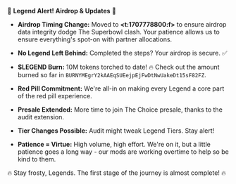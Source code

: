 🚨 **Legend Alert! Airdrop & Updates** 🚨

- **Airdrop Timing Change:** Moved to **<t:1707778800:f>** to ensure airdrop data integrity dodge The Superbowl clash. Your patience allows us to ensure everything's spot-on with partner allocations.

- **No Legend Left Behind:** Completed the steps? Your airdrop is secure. ✅

- **$LEGEND Burn:** 10M tokens torched to date! 🔥 Check out the amount burned so far in `BURNYMEgrY2kAAEqSUEejpEjFwDtNwUakeDt15sF82FZ`.

- **Red Pill Commitment:** We're all-in on making every Legend a core part of the red pill experience.

- **Presale Extended:** More time to join The Choice presale, thanks to the audit extension.

- **Tier Changes Possible:** Audit might tweak Legend Tiers. Stay alert!

- **Patience = Virtue:** High volume, high effort. We're on it, but a little patience goes a long way - our mods are working overtime to help so be kind to them.

🔥 Stay frosty, Legends. The first stage of the journey is almost complete! 🔥
